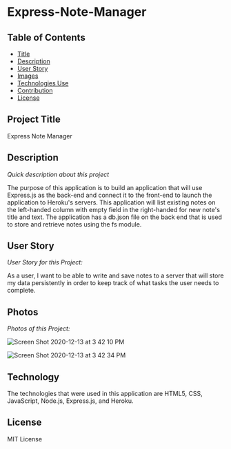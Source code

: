 # Express-Note-Manager

## Table of Contents

- [Title](#title)
- [Description](#description)
- [User Story](#story)
- [Images](#photos)
- [Technologies Use](#technology)
- [Contribution](#contribution)
- [License](#license)

## Project Title

Express Note Manager

## Description

_Quick description about this project_

The purpose of this application is to build an application that will use Express.js as the back-end and connect it to the front-end to launch the application to Heroku's servers. This application will list existing notes on the left-handed column with empty field in the right-handed for new note's title and text. The application has a db.json file on the back end that is used to store and retrieve notes using the fs module.

## User Story

_User Story for this Project:_

As a user, I want to be able to write and save notes to a server that will store my data persistently in order to keep track of what tasks the user needs to complete.

## Photos

_Photos of this Project:_

![Screen Shot 2020-12-13 at 3 42 10 PM](https://user-images.githubusercontent.com/70075378/102026254-febb3f00-3d59-11eb-9654-284f5aabee03.png)

![Screen Shot 2020-12-13 at 3 42 34 PM](https://user-images.githubusercontent.com/70075378/102026260-08dd3d80-3d5a-11eb-9a22-108b58f119d6.png)

## Technology

The technologies that were used in this application are HTML5, CSS, JavaScript, Node.js, Express.js, and Heroku.

## License

MIT License
